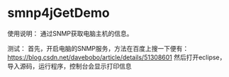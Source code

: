 # smnp4jGetDemo

使用说明：
通过SNMP获取电脑主机的信息。


测试：
首先，开启电脑的SNMP服务，方法在百度上搜一下便有：https://blog.csdn.net/davebobo/article/details/51308601
然后打开eclipse，导入源码，运行程序，控制台会显示打印信息